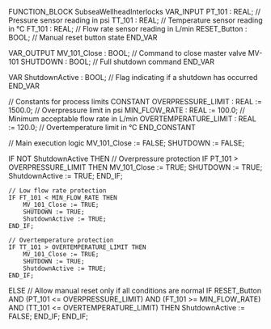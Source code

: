 FUNCTION_BLOCK SubseaWellheadInterlocks
VAR_INPUT
    PT_101 : REAL; // Pressure sensor reading in psi
    TT_101 : REAL; // Temperature sensor reading in °C
    FT_101 : REAL; // Flow rate sensor reading in L/min
    RESET_Button : BOOL; // Manual reset button state
END_VAR

VAR_OUTPUT
    MV_101_Close : BOOL; // Command to close master valve MV-101
    SHUTDOWN : BOOL; // Full shutdown command
END_VAR

VAR
    ShutdownActive : BOOL; // Flag indicating if a shutdown has occurred
END_VAR

// Constants for process limits
CONSTANT
    OVERPRESSURE_LIMIT : REAL := 1500.0; // Overpressure limit in psi
    MIN_FLOW_RATE : REAL := 100.0; // Minimum acceptable flow rate in L/min
    OVERTEMPERATURE_LIMIT : REAL := 120.0; // Overtemperature limit in °C
END_CONSTANT

// Main execution logic
MV_101_Close := FALSE;
SHUTDOWN := FALSE;

IF NOT ShutdownActive THEN
    // Overpressure protection
    IF PT_101 > OVERPRESSURE_LIMIT THEN
        MV_101_Close := TRUE;
        SHUTDOWN := TRUE;
        ShutdownActive := TRUE;
    END_IF;

    // Low flow rate protection
    IF FT_101 < MIN_FLOW_RATE THEN
        MV_101_Close := TRUE;
        SHUTDOWN := TRUE;
        ShutdownActive := TRUE;
    END_IF;

    // Overtemperature protection
    IF TT_101 > OVERTEMPERATURE_LIMIT THEN
        MV_101_Close := TRUE;
        SHUTDOWN := TRUE;
        ShutdownActive := TRUE;
    END_IF;
ELSE
    // Allow manual reset only if all conditions are normal
    IF RESET_Button AND (PT_101 <= OVERPRESSURE_LIMIT) AND (FT_101 >= MIN_FLOW_RATE) AND (TT_101 <= OVERTEMPERATURE_LIMIT) THEN
        ShutdownActive := FALSE;
    END_IF;
END_IF;



